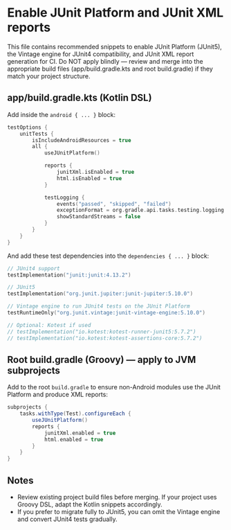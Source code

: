 # Enable JUnit Platform and JUnit XML reports

This file contains recommended snippets to enable JUnit Platform (JUnit5), the Vintage engine for JUnit4 compatibility, and JUnit XML report generation for CI. Do NOT apply blindly — review and merge into the appropriate build files (app/build.gradle.kts and root build.gradle) if they match your project structure.

## app/build.gradle.kts (Kotlin DSL)

Add inside the `android { ... }` block:

```kotlin
testOptions {
    unitTests {
        isIncludeAndroidResources = true
        all {
            useJUnitPlatform()

            reports {
                junitXml.isEnabled = true
                html.isEnabled = true
            }

            testLogging {
                events("passed", "skipped", "failed")
                exceptionFormat = org.gradle.api.tasks.testing.logging.TestExceptionFormat.SHORT
                showStandardStreams = false
            }
        }
    }
}
```

And add these test dependencies into the `dependencies { ... }` block:

```kotlin
// JUnit4 support
testImplementation("junit:junit:4.13.2")

// JUnit5
testImplementation("org.junit.jupiter:junit-jupiter:5.10.0")

// Vintage engine to run JUnit4 tests on the JUnit Platform
testRuntimeOnly("org.junit.vintage:junit-vintage-engine:5.10.0")

// Optional: Kotest if used
// testImplementation("io.kotest:kotest-runner-junit5:5.7.2")
// testImplementation("io.kotest:kotest-assertions-core:5.7.2")
```

## Root build.gradle (Groovy) — apply to JVM subprojects

Add to the root `build.gradle` to ensure non-Android modules use the JUnit Platform and produce XML reports:

```groovy
subprojects {
    tasks.withType(Test).configureEach {
        useJUnitPlatform()
        reports {
            junitXml.enabled = true
            html.enabled = true
        }
    }
}
```

## Notes
- Review existing project build files before merging. If your project uses Groovy DSL, adapt the Kotlin snippets accordingly.
- If you prefer to migrate fully to JUnit5, you can omit the Vintage engine and convert JUnit4 tests gradually.
